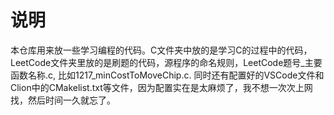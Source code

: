 # 说明 
本仓库用来放一些学习编程的代码。C文件夹中放的是学习C的过程中的代码，LeetCode文件夹里放的是刷题的代码，源程序的命名规则，LeetCode题号_主要函数名称.c, 比如1217_minCostToMoveChip.c. 同时还有配置好的VSCode文件和Clion中的CMakelist.txt等文件，因为配置实在是太麻烦了，我不想一次次上网找，然后时间一久就忘了。